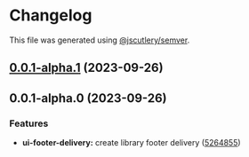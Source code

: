# Changelog

This file was generated using [@jscutlery/semver](https://github.com/jscutlery/semver).

## [0.0.1-alpha.1](https://gitlab.ir7.com.br/r7/front-monorepo/compare/ui-footer-delivery-0.0.1-alpha.0...ui-footer-delivery-0.0.1-alpha.1) (2023-09-26)

## 0.0.1-alpha.0 (2023-09-26)

### Features

- **ui-footer-delivery:** create library footer delivery ([5264855](https://gitlab.ir7.com.br/r7/front-monorepo/commit/5264855adcec04683d69e187160b762f99d66fa1))
